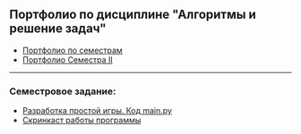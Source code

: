 ## Портфолио по дисциплине "Алгоритмы и решение задач"

  - [Портфолио по семестрам](https://vikichernysheva.github.io/portfolio/port/)
  - [Портфолио Семестра II](https://vikichernysheva.github.io/portfolio/sem/sem2_port/)

***
### Семестровое задание:
* [Разработка простой игры. Код main.py](https://drive.google.com/file/d/1ExF8ywXLLR1cQ4zwKGIou-X5OKbDyTl5/view?usp=drive_link)
* [Скринкаст работы программы](https://drive.google.com/file/d/1jFindrSWApWXKgiUkkEXlWLfUNbza7Nk/view?usp=drive_link)
